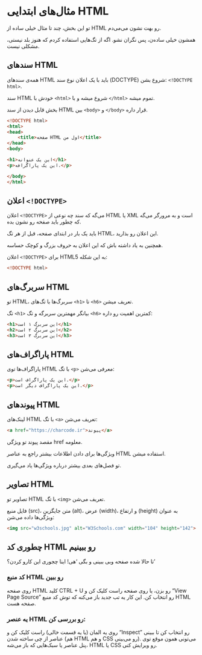 # مثال‌های ابتدایی HTML
تو این بخش، چند تا مثال خیلی ساده از HTML رو بهت نشون می‌می‌دم.

همشون خیلی ساده‌ن، پس نگران نشو. اگه از تگ‌هایی استفاده کردم که هنوز بلد نیستی، مشکلی نیست.

## سند‌های HTML

همه‌ی سند‌های HTML باید با یک اعلان نوع سند (DOCTYPE) شروع بشن: `<!DOCTYPE html>`.

سند HTML خودش با `<html>` شروع میشه و با `</html>` تموم میشه.

بخش قابل دیدن از سند HTML بین `<body>` و `</body>` قرار داره.


```html
<!DOCTYPE html>
<html>
<head>
    <title>صفحه HTML اول من</title>
</head>
<body>

<h1>این یک عنوانه</h1>
<p>این یک پاراگرافه.</p>

</body>
</html>
```

## اعلان `<!DOCTYPE>`

اعلان `<!DOCTYPE>` می‌گه که سند چه نوعی از HTML یا XML است و به مرورگر می‌گه که چطور باید صفحه رو نشون بده.

باید یک بار در ابتدای صفحه، قبل از هر تگ HTML، این اعلان رو بذارید.

همچنین به یاد داشته باش که این اعلان به حروف بزرگ و کوچک حساسه.

اعلان `<!DOCTYPE>` برای HTML5 به این شکله:

```html
<!DOCTYPE html>
```
## سربرگ‌های HTML

تو HTML، سربرگ‌ها با تگ‌های `<h1>` تا `<h6>` تعریف میشن.

تگ `<h1>` بیانگر مهمترین سربرگه و تگ `<h6>` کمترین اهمیت رو داره:


```html
<h1>این سربرگ ۱ است</h1>
<h2>این سربرگ ۲ است</h2>
<h3>این سربرگ ۳ است</h3>
```

## پاراگراف‌های HTML
پاراگراف‌ها توی HTML با تگ `<p>` معرفی می‌شن:

```html
<p>این یک پاراگراف است.</p>
<p>این یک پاراگراف دیگر است.</p>
```

## پیوندهای HTML
لینک‌های HTML با تگ `<a>` تعریف می‌شن:
```html
<a href="https://charcode.ir">پیوند</a>
```

مقصد پیوند تو ویژگی href معلومه.

ویژگی‌ها برای دادن اطلاعات بیشتر راجع به عناصر HTML استفاده میشن.

تو فصل‌های بعدی بیشتر درباره ویژگی‌ها یاد می‌گیری.


## تصاویر HTML
تصاویر تو HTML با تگ `<img>` تعریف می‌شن.

فایل منبع (src)، متن جایگزین (alt)، عرض (width)، و ارتفاع (height) به عنوان ویژگی‌ها داده می‌شن:

```html
<img src="w3schools.jpg" alt="W3Schools.com" width="104" height="142">
```

## چطوری کد HTML رو ببینیم

تا حالا شده صفحه وبی ببینی و بگی ‘هی! اینا چجوری این کارو کردن؟’

### کد منبع HTML رو ببین

روی صفحه HTML کلید CTRL + U رو بزن، یا روی صفحه راست کلیک کن و “View Page Source” رو انتخاب کن. این کار یه تب جدید باز می‌کنه که توش کد منبع HTML صفحه هست.

### یه عنصر HTML رو بررسی کن:

روی یه المان (یا یه قسمت خالی) راست کلیک کن و “Inspect” رو انتخاب کن تا ببینی عناصر از چی ساخته شدن (هم HTML و هم CSS رو می‌بینی). می‌تونی همون موقع توی پنل عناصر یا سبک‌هایی که باز می‌شه، HTML یا CSS رو ویرایش کنی.













